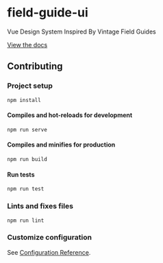 # field-guide-ui
Vue Design System Inspired By Vintage Field Guides

[View the docs](https://logan-laughery.github.io/field-guide-ui)

## Contributing
### Project setup
```
npm install
```

#### Compiles and hot-reloads for development
```
npm run serve
```

#### Compiles and minifies for production
```
npm run build
```

#### Run tests
```
npm run test
```

### Lints and fixes files
```
npm run lint
```

### Customize configuration
See [Configuration Reference](https://cli.vuejs.org/config/).
